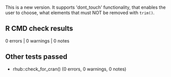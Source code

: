 This is a new version. It supports 'dont_touch' functionality, that enables
the user to choose, what elements that must NOT be removed with `trim()`.

## R CMD check results
0 errors | 0 warnings | 0 notes

## Other tests passed
- rhub::check_for_cran() (0 errors, 0 warnings, 0 notes)